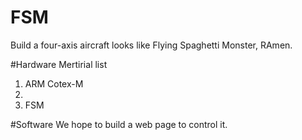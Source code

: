 FSM
===

Build a four-axis aircraft looks like Flying Spaghetti Monster, RAmen.

#Hardware
Mertirial list
1. ARM Cotex-M
2. 
3. FSM


#Software
We hope to build a web page to control it.